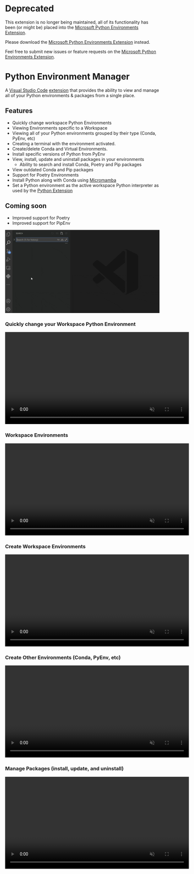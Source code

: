 # Deprecated

This extension is no longer being maintained, all of its functionality has been (or might be) placed into the [Microsoft Python Environments Extension](https://marketplace.visualstudio.com/items?itemName=ms-python.vscode-python-envs).

Please download the [Microsoft Python Environments Extension](https://marketplace.visualstudio.com/items?itemName=ms-python.vscode-python-envs) instead.

Feel free to submit new issues or feature requests on the [Microsoft Python Environments Extension](https://marketplace.visualstudio.com/items?itemName=ms-python.vscode-python-envs).

# Python Environment Manager

A [Visual Studio Code](https://code.visualstudio.com/) [extension](https://marketplace.visualstudio.com/items?itemName=ms-toolsai.jupyter) that provides the ability to view and manage all of your Python environments & packages from a single place.

## Features
* Quickly change workspace Python Environments
* Viewing Environments specific to a Workspace
* Viewing all of your Python environments grouped by their type (Conda, PyEnv, etc)
* Creating a terminal with the environment activated.
* Create/delete Conda and Virtual Environments.
* Install specific versions of Python from PyEnv
* View, install, update and uninstall packages in your environments
    * Ability to search and install Conda, Poetry and Pip packages
* View outdated Conda and Pip packages
* Support for Poetry Environments
* Install Python along with Conda using [Micromamba](https://mamba.readthedocs.io/en/latest/user_guide/micromamba.html)
* Set a Python environment as the active workspace Python interpreter as used by the [Python Extension](https://marketplace.visualstudio.com/items?itemName=ms-python.python)

## Coming soon
* Improved support for Poetry
* Improved support for PipEnv


<img src=https://raw.githubusercontent.com/DonJayamanne/vscode-python-manager/environmentManager/resources/demo.gif>

### Quickly change your Workspace Python Environment

<video src="https://github.com/DonJayamanne/vscode-python-manager/raw/main/images/activeWorkspaceEnv.mp4" autoplay loop controls muted width="600px" title="Quickly Change Workspace Python Environment"></video>

### Workspace Environments

<video src="https://github.com/DonJayamanne/vscode-python-manager/raw/main/images/workspaceEnvs.mp4" autoplay loop controls muted width="600px" title="Workspace Environments"></video>

### Create Workspace Environments

<video src="https://github.com/DonJayamanne/vscode-python-manager/raw/main/images/createVenv.mp4" autoplay loop controls muted width="600px" title="Create Workspace Environments"></video>

### Create Other Environments (Conda, PyEnv, etc)

<video src="https://github.com/DonJayamanne/vscode-python-manager/raw/main/images/createVenv.mp4" autoplay loop controls muted width="600px" title="Create Other Environments (Conda, PyEnv, etc)"></video>

### Manage Packages (install, update, and uninstall)

<video src="https://github.com/DonJayamanne/vscode-python-manager/raw/main/images/managePackages.mp4" autoplay loop controls muted width="600px" title="Manage Packages (install, update, and uninstall)"></video>
